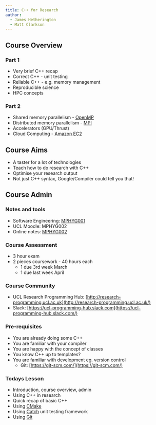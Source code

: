 ```yaml
---
title: C++ for Research
author:
  - James Hetherington
  - Matt Clarkson
---
```


## Course Overview

### Part 1

* Very brief C++ recap
* Correct C++ - unit testing
* Reliable C++ - e.g. memory management
* Reproducible science
* HPC concepts

### Part 2

* Shared memory parallelism - [OpenMP](http://www.openmp.org)
* Distributed memory parallelism - [MPI](http://www.open-mpi.org)
* Accelerators (GPU/Thrust)
* Cloud Computing - [Amazon EC2](http://aws.amazon.com/)

## Course Aims

* A taster for a lot of technologies
* Teach how to do research with C++
* Optimise your research output
* Not just C++ syntax, Google/Compiler could tell you that!


## Course Admin

### Notes and tools

* Software Engineering: [MPHYG001](http://rits.github-pages.ucl.ac.uk/research-computing-with-cpp/)
* UCL Moodle: MPHYG002
* Online notes: [MPHYG002](http://rits.github-pages.ucl.ac.uk/research-computing-with-cpp/)

### Course Assessment

* 3 hour exam
* 2 pieces coursework - 40 hours each
    * 1 due 3rd week March
    * 1 due last week April


### Course Community

* UCL Research Programming Hub: [http://research-programming.ucl.ac.uk](http://research-programming.ucl.ac.uk/)
* Slack: [https://ucl-programming-hub.slack.com](https://ucl-programming-hub.slack.com/)


### Pre-requisites

* You are already doing some C++
* You are familiar with your compiler
* You are happy with the concept of classes
* You know C++ up to templates?
* You are familiar with development eg. version control
    * Git: [https://git-scm.com/](https://git-scm.com/)


### Todays Lesson

* Introduction, course overview, admin
* Using C++ in research
* Quick recap of basic C++
* Using [CMake](http://www.cmake.org)
* Using [Catch](https://github.com/philsquared/Catch) unit testing framework
* Using [Git](http://www.git-scm.org)
